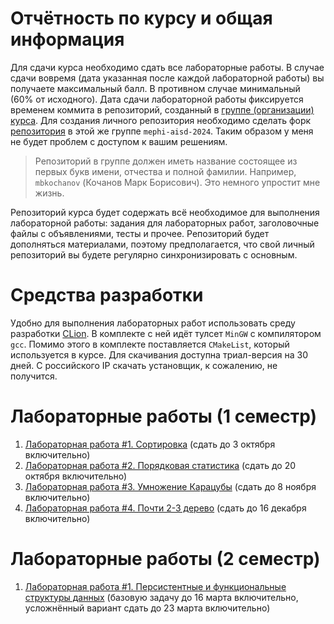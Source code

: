# Отчётность по курсу и общая информация
Для сдачи курса необходимо сдать все лабораторные работы.
В случае сдачи вовремя (дата указанная после каждой лабораторной работы) вы получаете максимальный балл.
В противном случае минимальный (60% от исходного).
Дата сдачи лабораторной работы фиксируется временем коммита в репозиторий, созданный в [группе (организации) курса](https://github.com/mephi-aisd-2024).
Для создания личного репозитория необходимо сделать форк [репозитория](https://github.com/mephi-aisd-2024/aisd-labs) в этой же группе `mephi-aisd-2024`.
Таким образом у меня не будет проблем с доступом к вашим решениям.
> Репозиторий в группе должен иметь название состоящее из первых букв имени, отчества и полной фамилии.
> Например, `mbkochanov` (Кочанов Марк Борисович).
> Это немного упростит мне жизнь.

Репозиторий курса будет содержать всё необходимое для выполнения лабораторной работы: задания для лабораторных работ, заголовочные файлы с объявлениями, тесты и прочее.
Репозиторий будет дополняться материалами, поэтому предполагается, что свой личный репозиторий вы будете регулярно синхронизировать с основным.

# Средства разработки
Удобно для выполнения лабораторных работ использовать среду разработки [CLion](https://www.jetbrains.com/clion/).
В комплекте с ней идёт тулсет `MinGW` с компилятором `gcc`.
Помимо этого в комплекте поставляется `CMakeList`, который используется в курсе. 
Для скачивания доступна триал-версия на 30 дней.
С российского IP скачать установщик, к сожалению, не получится.

# Лабораторные работы (1 семестр)
1. [Лабораторная работа #1. Сортировка](labs/lab_1.md) (сдать до 3 октября включительно)
1. [Лабораторная работа #2. Порядковая статистика](labs/lab_2.md) (сдать до 20 октября включительно)
1. [Лабораторная работа #3. Умножение Карацубы](labs/lab_3.md) (сдать до 8 ноября включительно)
1. [Лабораторная работа #4. Почти 2-3 дерево](labs/lab_4.md) (сдать до 16 декабря включительно)

# Лабораторные работы (2 семестр)
1. [Лабораторная работа #1. Персистентные и функциональные структуры данных](labs/lab_2_1.md) (базовую задачу до 16 марта включительно, усложнённый вариант сдать до 23 марта включительно)
